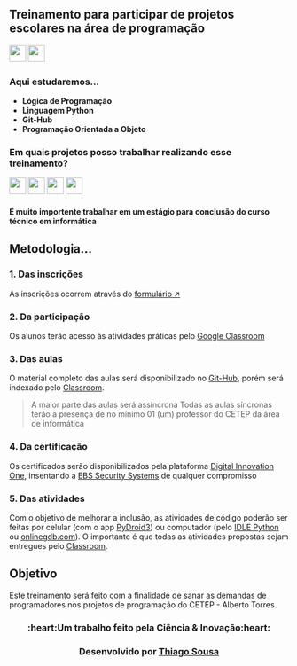 ## Treinamento para participar de projetos escolares na área de programação

<a href="https://forms.gle/fYqa5JedAjEbSqWU9" target="_blank"><img src="https://img.shields.io/badge/Inscrições-blue?style=flat" style="height: 30px"/></a>
<a href="https://classroom.google.com/c/NTQzNjQ1NjgyNTMw?cjc=yxah6r7" target="_blank"><img src="https://img.shields.io/badge/Classroom-white?style=flat" style="height: 30px"/></a>

### Aqui estudaremos...

- **Lógica de Programação**
- **Linguagem Python**
- **Git-Hub**
- **Programação Orientada a Objeto**

### Em quais projetos posso trabalhar realizando esse treinamento?

<!--
| | | | | 
| - | - | - | - |-->
<a href="https://github.com/AGRO-CETEP" target="_blank"><img src="https://img.shields.io/badge/AGRO%20CETEP-gold?style=flat" style="height: 30px"/></a>  <a href="https://github.com/EBS-Security-Systems" target="_blank"><img src="https://img.shields.io/badge/EBS Security Systems-nocolor?style=flat" style="height: 30px"/></a>  <a href="https://github.com/Fenix-Line" target="_blank"><img src="https://img.shields.io/badge/Fenix Line Innovation-purple?style=flat" style="height: 30px"/></a>  <a href="https://github.com/NiltonSilva10/PIBIC-EM" target="_blank"><img src="https://img.shields.io/badge/PIBIC EM UFRB-white?style=flat" style="height: 30px"/></a> 

#### É muito importente trabalhar em um estágio para conclusão do curso técnico em informática

## Metodologia...

### 1. Das inscrições

  As inscrições ocorrem através do [formulário ↗️ ](https://ebs-systems.epizy.com/)  

### 2. Da participação
  
   Os alunos terão acesso às atividades práticas pelo [Google Classroom](https://classroom.google.com/c/NTQzNjQ1NjgyNTMw?cjc=yxah6r7)
   
### 3. Das aulas

  O material completo das aulas será disponibilizado no [Git-Hub](/), porém será indexado pelo [Classroom](https://classroom.google.com/c/NTQzNjQ1NjgyNTMw?cjc=yxah6r7). 
  
  > A maior parte das aulas será assíncrona
  > Todas as aulas síncronas terão a presença de no mínimo 01 (um) professor do CETEP da área de informática

### 4. Da certificação

  Os certificados serão disponibilizados pela plataforma [Digital Innovation One](https://web.dio.me), insentando a [EBS Security Systems](https://github.com/EBS-Security-Systems) de qualquer compromisso

### 5. Das atividades

  Com o objetivo de melhorar a inclusão, as atividades de código poderão ser feitas por celular (com o app [PyDroid3](https://play.google.com/store/apps/details?id=ru.iiec.pydroid3&hl=pt_BR&gl=US&pli=1)) ou computador (pelo [IDLE Python](https://www.python.org/) ou [onlinegdb.com](https://www.onlinegdb.com/online_python_compiler)).
  O importante é que todas as atividades propostas sejam entregues pelo [Classroom](https://classroom.google.com/c/NTQzNjQ1NjgyNTMw?cjc=yxah6r7).

## Objetivo

  Este treinamento será feito com a finalidade de sanar as demandas de programadores nos projetos de programação do CETEP - Alberto Torres. 
<h3 align=center> :heart:Um trabalho feito pela <b>Ciência & Inovação</b>:heart:</h3>
<h3 align=center>Desenvolvido por <b><a href="https://thiagosousa81.wordpress.com/">Thiago Sousa</a></b></h3>
